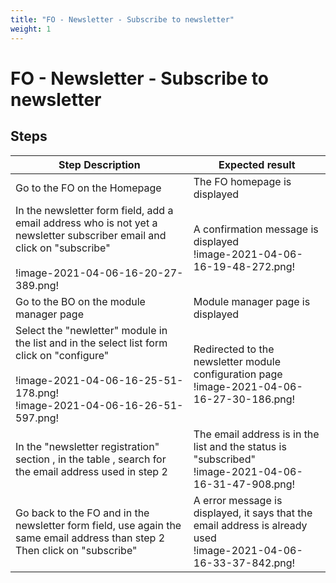 ```yaml
---
title: "FO - Newsletter - Subscribe to newsletter"
weight: 1
---
```


# FO - Newsletter - Subscribe to newsletter
## Steps
| Step Description | Expected result |
| ----- | ----- |
| Go to the FO on the Homepage | The FO homepage is displayed |
| In the newsletter form field, add a email address who is not yet a newsletter subscriber email and click on "subscribe"<br><br>!image-2021-04-06-16-20-27-389.png! | A confirmation message is displayed <br>!image-2021-04-06-16-19-48-272.png! |
| Go to the BO on the module manager page | Module manager page is displayed |
| Select the "newletter" module in the list and in the select list form click on "configure"<br><br>!image-2021-04-06-16-25-51-178.png!<br>!image-2021-04-06-16-26-51-597.png! | Redirected to the newsletter module configuration page<br> !image-2021-04-06-16-27-30-186.png! |
| In the "newsletter registration" section , in the table , search for the email address used in step 2 | The email address is in the list and the status is "subscribed"<br>!image-2021-04-06-16-31-47-908.png! |
| Go back to the FO and in the newsletter form field, use again the same email address than step 2<br>Then click on "subscribe" | A error message is displayed, it says that the email address is already used<br> !image-2021-04-06-16-33-37-842.png! |

